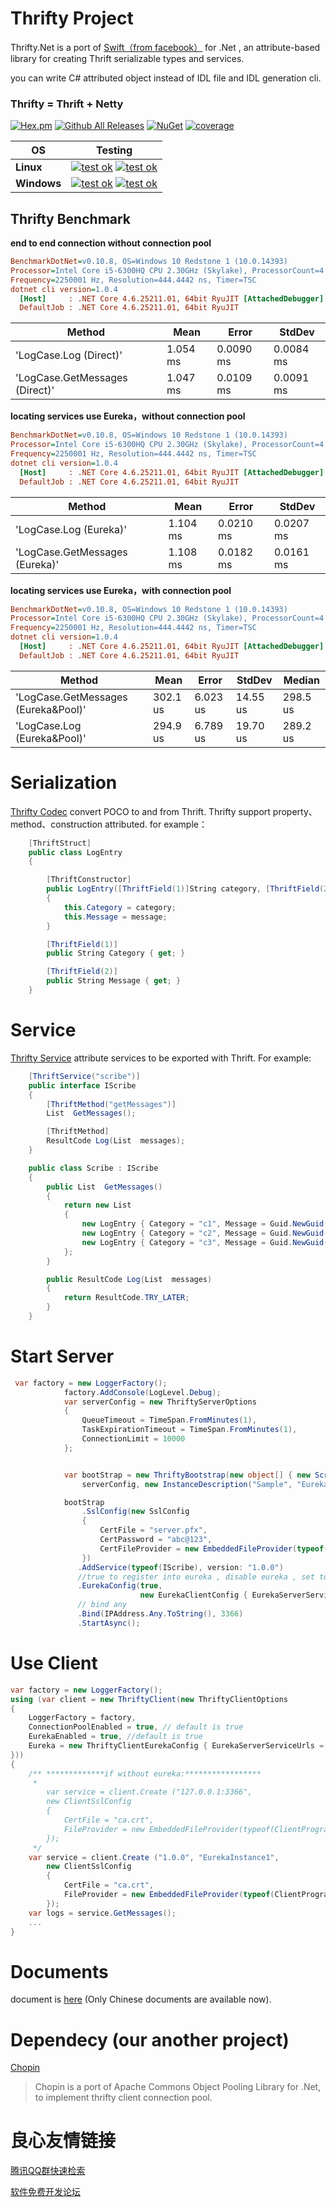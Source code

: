# Thrifty Project

   
   
Thrifty.Net is a port of [Swift（from facebook）](http://u.720life.cn/g/54145d0471d91890860f7f8463c0304625dc87076b02c39a2f6ac4fa0477f413761c2f5b436516496befb9636eefb3e7)  for .Net , an attribute-based library for creating Thrift serializable types and services.

you can write C# attributed object instead of IDL file and IDL generation cli.

### Thrifty = Thrift + Netty

[![Hex.pm](https://img.shields.io/hexpm/l/plug.svg)]()
[![Github All Releases](https://img.shields.io/github/downloads/endink/Thrifty/total.svg?style=flat-square)](https://github.com/endink/Thrifty/archive/master.zip)
[![NuGet](https://img.shields.io/nuget/v/Thrifty.MicroServices.svg)](https://www.nuget.org/packages/Thrifty.MicroServices/)
[![coverage](https://img.shields.io/badge/coverage-92%25-red.svg)]()

|       OS      | Testing |
|-------------|:----------:|
|**Linux**|[![test ok](https://img.shields.io/badge/eureka-testing%20pass-green.svg)]() [![test ok](https://img.shields.io/badge/end2end-testing%20pass-green.svg)]()|
|**Windows**  |[![test ok](https://img.shields.io/badge/eureka-testing%20pass-green.svg)]() [![test ok](https://img.shields.io/badge/end2end-testing%20pass-green.svg)]()|

## Thrifty Benchmark  

**end to end connection without connection pool**


```ini
BenchmarkDotNet=v0.10.8, OS=Windows 10 Redstone 1 (10.0.14393)
Processor=Intel Core i5-6300HQ CPU 2.30GHz (Skylake), ProcessorCount=4
Frequency=2250001 Hz, Resolution=444.4442 ns, Timer=TSC
dotnet cli version=1.0.4
  [Host]     : .NET Core 4.6.25211.01, 64bit RyuJIT [AttachedDebugger]
  DefaultJob : .NET Core 4.6.25211.01, 64bit RyuJIT
```

Method|Mean|Error|StdDev
------------------------------ |---------|----------|----------
'LogCase.Log (Direct)'|1.054 ms|0.0090 ms|0.0084 ms
'LogCase.GetMessages (Direct)'|1.047 ms|0.0109 ms|0.0091 ms

**locating services  use Eureka，without connection pool**

```ini
BenchmarkDotNet=v0.10.8, OS=Windows 10 Redstone 1 (10.0.14393)
Processor=Intel Core i5-6300HQ CPU 2.30GHz (Skylake), ProcessorCount=4
Frequency=2250001 Hz, Resolution=444.4442 ns, Timer=TSC
dotnet cli version=1.0.4
  [Host]     : .NET Core 4.6.25211.01, 64bit RyuJIT [AttachedDebugger]
  DefaultJob : .NET Core 4.6.25211.01, 64bit RyuJIT
```

 Method|Mean|Error|StdDev
------------------------------- |---------|----------|----------
'LogCase.Log (Eureka)'|1.104 ms|0.0210 ms|0.0207 ms
'LogCase.GetMessages (Eureka)'|1.108 ms|0.0182 ms|0.0161 ms

**locating services  use Eureka，with connection pool**
```ini
BenchmarkDotNet=v0.10.8, OS=Windows 10 Redstone 1 (10.0.14393)
Processor=Intel Core i5-6300HQ CPU 2.30GHz (Skylake), ProcessorCount=4
Frequency=2250001 Hz, Resolution=444.4442 ns, Timer=TSC
dotnet cli version=1.0.4
  [Host]     : .NET Core 4.6.25211.01, 64bit RyuJIT [AttachedDebugger]
  DefaultJob : .NET Core 4.6.25211.01, 64bit RyuJIT
```

Method|Mean|Error|StdDev|Median
 ------------------------------- |---------|---------|---------|---------
'LogCase.GetMessages (Eureka&Pool)' | 302.1 us | 6.023 us | 14.55 us | 298.5 us
'LogCase.Log (Eureka&Pool)' | 294.9 us | 6.789 us | 19.70 us | 289.2 us



# Serialization 

[Thrifty Codec](src/Thrifty.Services/Codecs) convert POCO to and from Thrift.
Thrifty support property、method、construction attributed. for example：

```csharp
    [ThriftStruct]
    public class LogEntry
    {

        [ThriftConstructor]
        public LogEntry([ThriftField(1)]String category, [ThriftField(2)]String message)
        {
            this.Category = category;
            this.Message = message;
        }

        [ThriftField(1)]
        public String Category { get; }

        [ThriftField(2)]
        public String Message { get; }
    }
```

# Service 

[Thrifty Service](src/Thrifty.Services/) attribute services to be exported with Thrift. For example:

```csharp
    [ThriftService("scribe")]
    public interface IScribe
    {
        [ThriftMethod("getMessages")]
        List  GetMessages();

        [ThriftMethod]
        ResultCode Log(List  messages);
    }

    public class Scribe : IScribe
    {
        public List  GetMessages()
        {
            return new List 
            {
                new LogEntry { Category = "c1", Message = Guid.NewGuid().ToString() },
                new LogEntry { Category = "c2", Message = Guid.NewGuid().ToString() },
                new LogEntry { Category = "c3", Message = Guid.NewGuid().ToString() }
            };
        }

        public ResultCode Log(List  messages)
        {
            return ResultCode.TRY_LATER;
        }
    }
```


# Start Server

```csharp
 var factory = new LoggerFactory();
            factory.AddConsole(LogLevel.Debug);
            var serverConfig = new ThriftyServerOptions
            {
                QueueTimeout = TimeSpan.FromMinutes(1),
                TaskExpirationTimeout = TimeSpan.FromMinutes(1),
                ConnectionLimit = 10000
            };


            var bootStrap = new ThriftyBootstrap(new object[] { new Scribe() },
                serverConfig, new InstanceDescription("Sample", "EurekaInstance1", "127.0.0.1"), factory);

            bootStrap
                .SslConfig(new SslConfig
                {
                    CertFile = "server.pfx",
                    CertPassword = "abc@123",
                    CertFileProvider = new EmbeddedFileProvider(typeof(Program).GetTypeInfo().Assembly)
                })
               .AddService(typeof(IScribe), version: "1.0.0")
               //true to register into eureka , disable eureka , set to false
               .EurekaConfig(true, 
                             new EurekaClientConfig { EurekaServerServiceUrls = "http://192.168.0.10:8761/eureka" })
               // bind any
               .Bind(IPAddress.Any.ToString(), 3366)
               .StartAsync();
```

# Use Client

```csharp
var factory = new LoggerFactory();
using (var client = new ThriftyClient(new ThriftyClientOptions
{
    LoggerFactory = factory,
    ConnectionPoolEnabled = true, // default is true
    EurekaEnabled = true, //default is true
    Eureka = new ThriftyClientEurekaConfig { EurekaServerServiceUrls = "http://192.168.0.10:8761/eureka" } //optional
}))
{
    /** *************if without eureka:*****************
     * 
        var service = client.Create ("127.0.0.1:3366",
        new ClientSslConfig
        {
            CertFile = "ca.crt",
            FileProvider = new EmbeddedFileProvider(typeof(ClientProgram).GetTypeInfo().Assembly)
        });
     */
    var service = client.Create ("1.0.0", "EurekaInstance1",
        new ClientSslConfig
        {
            CertFile = "ca.crt",
            FileProvider = new EmbeddedFileProvider(typeof(ClientProgram).GetTypeInfo().Assembly)
        });
    var logs = service.GetMessages();
    ...
}
```



# Documents

document is [here](http://u.720life.cn/g/54145d0471d91890860f7f8463c03046524ce5388ee75ccf28ed3dda8195858349ff3617882ad75d205c7c920df66627)  (Only Chinese documents are available now).

# Dependecy (our another project)

[Chopin](http://u.720life.cn/g/54145d0471d91890860f7f8463c030461ca1db52b2e26599bc6f08cdb16708cc)  
> Chopin is a port of Apache Commons Object Pooling Library for .Net, to implement thrifty client connection pool.


 # 良心友情链接

[腾讯QQ群快速检索](http://u.720life.cn/s/8cf73f7c)

[软件免费开发论坛](http://u.720life.cn/s/bbb01dc0)